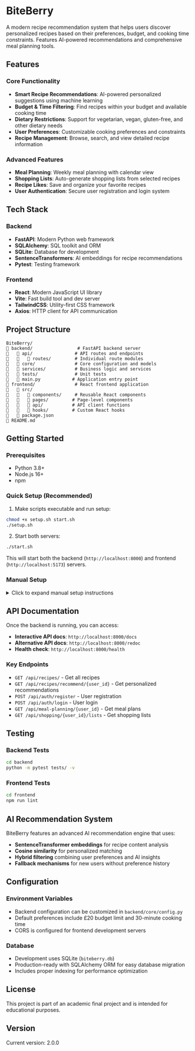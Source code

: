 # BiteBerry

A modern recipe recommendation system that helps users discover personalized recipes based on their preferences, budget, and cooking time constraints. Features AI-powered recommendations and comprehensive meal planning tools.

## Features

### Core Functionality

- **Smart Recipe Recommendations**: AI-powered personalized suggestions using machine learning
- **Budget & Time Filtering**: Find recipes within your budget and available cooking time
- **Dietary Restrictions**: Support for vegetarian, vegan, gluten-free, and other dietary needs
- **User Preferences**: Customizable cooking preferences and constraints
- **Recipe Management**: Browse, search, and view detailed recipe information

### Advanced Features

- **Meal Planning**: Weekly meal planning with calendar view
- **Shopping Lists**: Auto-generate shopping lists from selected recipes
- **Recipe Likes**: Save and organize your favorite recipes
- **User Authentication**: Secure user registration and login system

## Tech Stack

### Backend

- **FastAPI**: Modern Python web framework
- **SQLAlchemy**: SQL toolkit and ORM
- **SQLite**: Database for development
- **SentenceTransformers**: AI embeddings for recipe recommendations
- **Pytest**: Testing framework

### Frontend

- **React**: Modern JavaScript UI library
- **Vite**: Fast build tool and dev server
- **TailwindCSS**: Utility-first CSS framework
- **Axios**: HTTP client for API communication

## Project Structure

```
BiteBerry/
   backend/                 # FastAPI backend server
      api/                # API routes and endpoints
         routes/         # Individual route modules
      core/               # Core configuration and models
      services/           # Business logic and services
      tests/              # Unit tests
      main.py            # Application entry point
   frontend/               # React frontend application
      src/
         components/     # Reusable React components
         pages/         # Page-level components
         api/           # API client functions
         hooks/         # Custom React hooks
      package.json
   README.md
```

## Getting Started

### Prerequisites

- Python 3.8+
- Node.js 16+
- npm

### Quick Setup (Recommended)

1. Make scripts executable and run setup:

```bash
chmod +x setup.sh start.sh
./setup.sh
```

2. Start both servers:

```bash
./start.sh
```

This will start both the backend (`http://localhost:8000`) and frontend (`http://localhost:5173`) servers.

### Manual Setup

<details>
<summary>Click to expand manual setup instructions</summary>

#### Backend Setup

1. Navigate to the backend directory:

```bash
cd backend
```

2. Create and activate a virtual environment:

```bash
python -m venv venv
source venv/bin/activate  # On Windows: venv\Scripts\activate
```

3. Install dependencies:

```bash
pip install -r requirements.txt
```

4. Initialize the database:

```bash
python reset_db.py
```

5. Start the development server:

```bash
uvicorn main:app --reload
```

#### Frontend Setup

1. Navigate to the frontend directory:

```bash
cd frontend
```

2. Install dependencies:

```bash
npm install
```

3. Start the development server:

```bash
npm run dev
```

</details>

## API Documentation

Once the backend is running, you can access:

- **Interactive API docs**: `http://localhost:8000/docs`
- **Alternative API docs**: `http://localhost:8000/redoc`
- **Health check**: `http://localhost:8000/health`

### Key Endpoints

- `GET /api/recipes/` - Get all recipes
- `GET /api/recipes/recommend/{user_id}` - Get personalized recommendations
- `POST /api/auth/register` - User registration
- `POST /api/auth/login` - User login
- `GET /api/meal-planning/{user_id}` - Get meal plans
- `GET /api/shopping/{user_id}/lists` - Get shopping lists

## Testing

### Backend Tests

```bash
cd backend
python -m pytest tests/ -v
```

### Frontend Tests

```bash
cd frontend
npm run lint
```

## AI Recommendation System

BiteBerry features an advanced AI recommendation engine that uses:

- **SentenceTransformer embeddings** for recipe content analysis
- **Cosine similarity** for personalized matching
- **Hybrid filtering** combining user preferences and AI insights
- **Fallback mechanisms** for new users without preference history

## Configuration

### Environment Variables

- Backend configuration can be customized in `backend/core/config.py`
- Default preferences include £20 budget limit and 30-minute cooking time
- CORS is configured for frontend development servers

### Database

- Development uses SQLite (`biteberry.db`)
- Production-ready with SQLAlchemy ORM for easy database migration
- Includes proper indexing for performance optimization

## License

This project is part of an academic final project and is intended for educational purposes.

## Version

Current version: 2.0.0
